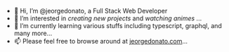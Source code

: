 - 👋 Hi, I’m @jeorgedonato, a Full Stack Web Developer
- 👀 I’m interested in *creating new projects* and *watching animes* ...
- 🌱 I’m currently learning various stuffs including typescript, graphql, and many more...
- 📫 Please feel free to browse around at [jeorgedonato.com](https://jeorgedonato.com/)...

<!---
jeorgedonato/jeorgedonato is a ✨ special ✨ repository because its `README.md` (this file) appears on your GitHub profile.
You can click the Preview link to take a look at your changes.
--->
